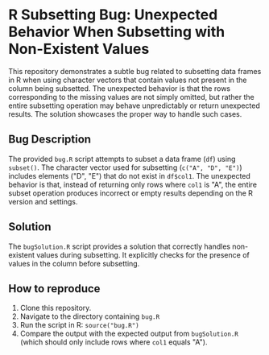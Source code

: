# R Subsetting Bug: Unexpected Behavior When Subsetting with Non-Existent Values

This repository demonstrates a subtle bug related to subsetting data frames in R when using character vectors that contain values not present in the column being subsetted.  The unexpected behavior is that the rows corresponding to the missing values are not simply omitted, but rather the entire subsetting operation may behave unpredictably or return unexpected results.  The solution showcases the proper way to handle such cases.

## Bug Description
The provided `bug.R` script attempts to subset a data frame (`df`) using `subset()`. The character vector used for subsetting (`c("A", "D", "E")`) includes elements ("D", "E") that do not exist in `df$col1`.  The unexpected behavior is that, instead of returning only rows where `col1` is "A", the entire subset operation produces incorrect or empty results depending on the R version and settings.

## Solution
The `bugSolution.R` script provides a solution that correctly handles non-existent values during subsetting.  It explicitly checks for the presence of values in the column before subsetting.

## How to reproduce
1. Clone this repository.
2. Navigate to the directory containing `bug.R`
3. Run the script in R: `source("bug.R")`
4. Compare the output with the expected output from `bugSolution.R` (which should only include rows where `col1` equals "A").